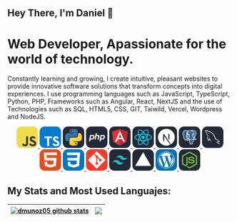 ## Hey There, I'm Daniel 👋

# Web Developer, Apassionate for the world of technology.

Constantly learning and growing, I create intuitive, pleasant websites to provide innovative software solutions that transform concepts into digital experiences. I use programming languages ​​such as JavaScript, TypeScript, Python, PHP, Frameworks such as Angular, React, NextJS and the use of Technologies such as SQL, HTML5, CSS, GIT, Taiwild, Vercel, Wordpress and NodeJS.

<p align="center">
  <a href="https://skillicons.dev">
    <img src="./icons/JavaScript.svg" width="48">
    <img src="./icons/TypeScript.svg" width="48">
    <img src="./icons/Python-Dark.svg" width="48">
    <img src="./icons/PHP-Dark.svg" width="48">
    <img src="./icons/Angular-Dark.svg" width="48">
    <img src="./icons/React-Dark.svg" width="48">
    <img src="./icons/NextJS-Dark.svg" width="48">
    <img src="./icons/PostgreSQL-Dark.svg" width="48">
    <img src="./icons/MySQL-Dark.svg"  width="48">
    <img src="./icons/HTML.svg" width="48">
    <img src="./icons/CSS.svg" width="48">
    <img src="./icons/Git.svg" width="48">
    <img src="./icons/TailwindCSS-Dark.svg" width="48">
    <img src="./icons/Vercel-Dark.svg" width="48">
    <img src="./icons/Wordpress.svg" width="48">
    <img src="./icons/NodeJS-Dark.svg" width="48">
  </a>
</p>


## My Stats and Most Used Languajes:

| <a href="https://github.com/anuraghazra/github-readme-stats"><img align="center" src="http://github-readme-streak-stats.herokuapp.com?user=dmunoz05&theme=onedark" alt="dmunoz05 github stats" /></a> | <a href="https://github.com/anuraghazra/github-readme-stats"><img align="center" src="https://github-readme-stats.vercel.app/api/top-langs/?username=dmunoz05&theme=tokyonight" /></a> |
| ------------- | ------------- |


<!-- [![GitHub Streak](http://github-readme-streak-stats.herokuapp.com?user=dmunoz05&theme=onedark)](https://git.io/streak-stats)


[![Top Langs](https://github-readme-stats.vercel.app/api/top-langs/?username=dmunoz05&theme=tokyonight)](https://github.com/anuraghazra/github-readme-stats) -->

